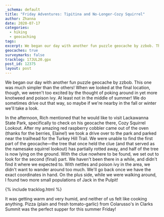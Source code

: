 ```yaml
---
_schema: default
title: "Friday Adventures: Tipitina and No-Longer-Cozy Squirrel"
author: Zhanna
date: 2020-07-17
categories:
  - hiking
  - geocaching
tags:
excerpt: We began our day with another fun puzzle geocache by zzbob. This one was much simpler than the others! When we looked at the final location, though, we weren't too excited by the thought of poking around in yet more knotweed and poison ivy.
geocaches: true
surveymarks: false
tracklog: 17JUL20.gpx
post_id: 12375
layout: post
---
```


We began our day with another fun puzzle geocache by zzbob. This one was much simpler than the others! When we looked at the final location, though, we weren't too excited by the thought of poking around in yet more knotweed and poison ivy. At least not in the middle of summer! We do sometimes drive out that way, so maybe if we're nearby in the fall or winter we'll take a look.

In the afternoon, Rich mentioned that he would like to visit Lackawanna State Park, specifically to check on his geocache there, Cozy Squirrel Lookout. After my amazing red raspberry cobbler came out of the oven (thanks for the berries, Elaine!) we took a drive over to the park and parked near the trailhead for the Turkey Hill Trail. We were unable to find the first part of the geocache—the tree that once held the clue (and that served as the namesake squirrel lookout) has partially rotted away, and half of the tree is now lying on the ground. With the clue nowhere to be found, we set out to look for the second (final) part. We haven't been there in a while, and didn't find it where we expected to. With nettles and poison ivy in the area, we didn't want to wander around too much. We'll go back once we have the exact coordinates in hand. On the plus side, while we were walking around, I found two more small populations of Jack in the Pulpit!

{% include tracklog.html %}

It was getting warm and very humid, and neither of us felt like cooking anything. Pizza (plain and fresh tomato-garlic) from Colarusso's in Clarks Summit was the perfect supper for this summer Friday!
